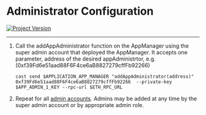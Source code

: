 # Administrator Configuration
[![Project Version][version-image]][version-url]

---

1. Call the addAppAdministrator function on the AppManager using the super admin account that deployed the AppManager. It accepts one parameter, address of the desired appAdministrtor, e.g. (0xf39Fd6e51aad88F6F4ce6aB8827279cffFb92266)
   ````
   cast send $APPLICATION_APP_MANAGER "addAppAdministrator(address)" 0xf39Fd6e51aad88F6F4ce6aB8827279cffFb92266  --private-key $APP_ADMIN_1_KEY --rpc-url $ETH_RPC_URL
   ````

2. Repeat for all [admin accounts][admin-roles]. Admins may be added at any time by the super admin account or by appropriate admin role.


<!-- These are the header links -->
[version-image]: https://img.shields.io/badge/Version-1.1.0-brightgreen?style=for-the-badge&logo=appveyor
[version-url]: https://github.com/thrackle-io/Tron

<!-- These are the body links -->
[admin-roles]: ../permissions/ADMIN-ROLES.md 
